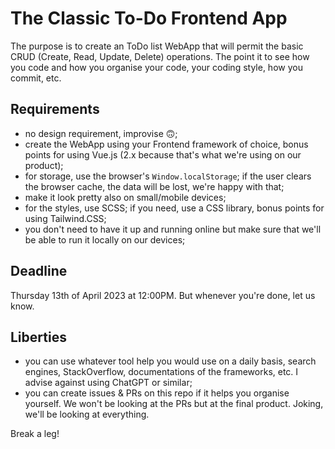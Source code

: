 # The Classic To-Do Frontend App 

The purpose is to create an ToDo list WebApp that will permit the basic CRUD (Create, Read, Update, Delete) operations.
The point it to see how you code and how you organise your code, your coding style, how you commit, etc.

## Requirements
- no design requirement, improvise 🙃;
- create the WebApp using your Frontend framework of choice, bonus points for using Vue.js (2.x because that's what we're using on our product);
- for storage, use the browser's `Window.localStorage`; if the user clears the browser cache, the data will be lost, we're happy with that;
- make it look pretty also on small/mobile devices;
- for the styles, use SCSS; if you need, use a CSS library, bonus points for using Tailwind.CSS;
- you don't need to have it up and running online but make sure that we'll be able to run it locally on our devices;

## Deadline
Thursday 13th of April 2023 at 12:00PM. But whenever you're done, let us know.

## Liberties
- you can use whatever tool help you would use on a daily basis, search engines, StackOverflow, documentations of the frameworks, etc. I advise against using ChatGPT or similar;
- you can create issues & PRs on this repo if it helps you organise yourself. We won't be looking at the PRs but at the final product. Joking, we'll be looking at everything.

Break a leg!
